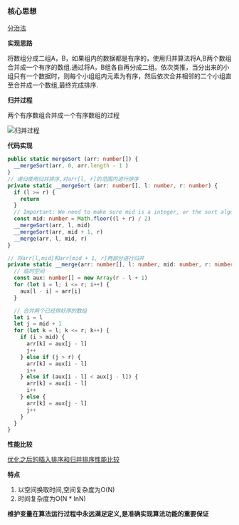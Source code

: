 ### 核心思想

[分治法](https://zh.wikipedia.org/wiki/%E5%88%86%E6%B2%BB%E6%B3%95)


**实现思路**

将数组分成二组A，B，如果组内的数据都是有序的，使用归并算法将A,B两个数组合并成一个有序的数组.通过将A，B组各自再分成二组。依次类推，当分出来的小组只有一个数据时，则每个小组组内元素为有序，然后依次合并相邻的二个小组直至合并成一个数组,最终完成排序.

**归并过程**

两个有序数组合并成一个有序数组的过程

![归并过程](http://linyimin-blog.oss-cn-beijing.aliyuncs.com/cjluzuf060001azkhltwdwanw.png)

**代码实现**

```typescript
public static mergeSort (arr: number[]) {
  __mergeSort(arr, 0, arr.length - 1 )
}
// 递归使用归并排序,对arr[l, r]的范围内进行排序
private static __mergeSort (arr: number[], l: number, r: number) {
  if (l >= r) {
    return
  }
  // Important: We need to make sure mid is a integer, or the sort algorithm will be very slow
  const mid: number = Math.floor((l + r) / 2)
  __mergeSort(arr, l, mid)
  __mergeSort(arr, mid + 1, r)
  __merge(arr, l, mid, r)
}

// 将arr[l,mid]和arr[mid + 1, r]两部分进行归并
private static __merge(arr: number[], l: number, mid: number, r: number) {
  // 临时空间
  const aux: number[] = new Array(r - l + 1)
  for (let i = l; i <= r; i++) {
    aux[l - i] = arr[i]
  }

  // 合并两个已经排好序的数组
  let i = l
  let j = mid + 1
  for (let k = l; k <= r; k++) {
    if (i > mid) {
      arr[k] = aux[j - l]
      j++
    } else if (j > r) {
      arr[k] = aux[i - l]
      i++
    } else if (aux[i - l] < aux[j - l]) {
      arr[k] = aux[i - l]
      i++
    } else {
      arr[k] = aux[j - l]
      j++
    }
  }
}
```

**性能比较**

[优化之后的插入排序和归并排序性能比较](http://linyimin-blog.oss-cn-beijing.aliyuncs.com/cjlv2hzid0003azkh8tjrat5q.png)

**特点**

1. 以空间换取时间,空间复杂度为O(N) 
2. 时间复杂度为O(N * lnN)

**维护变量在算法运行过程中永远满足定义,是准确实现算法功能的重要保证**